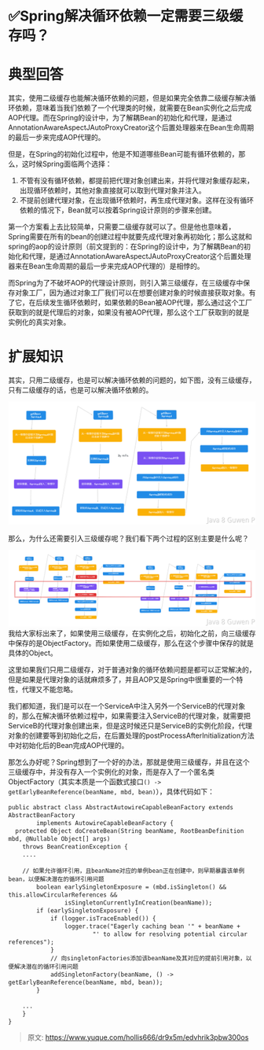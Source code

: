 # ✅Spring解决循环依赖一定需要三级缓存吗？


# 典型回答

其实，使用二级缓存也能解决循环依赖的问题，但是如果完全依靠二级缓存解决循环依赖，意味着当我们依赖了一个代理类的时候，就需要在Bean实例化之后完成AOP代理。而在Spring的设计中，为了解耦Bean的初始化和代理，是通过AnnotationAwareAspectJAutoProxyCreator这个后置处理器来在Bean生命周期的最后一步来完成AOP代理的。

但是，在Spring的初始化过程中，他是不知道哪些Bean可能有循环依赖的，那么，这时候Spring面临两个选择：

1. 不管有没有循环依赖，都提前把代理对象创建出来，并将代理对象缓存起来，出现循环依赖时，其他对象直接就可以取到代理对象并注入。
2. 不提前创建代理对象，在出现循环依赖时，再生成代理对象。这样在没有循环依赖的情况下，Bean就可以按着Spring设计原则的步骤来创建。

第一个方案看上去比较简单，只需要二级缓存就可以了。但是他也意味着，Spring需要在所有的bean的创建过程中就要先成代理对象再初始化；那么这就和spring的aop的设计原则（前文提到的：在Spring的设计中，为了解耦Bean的初始化和代理，是通过AnnotationAwareAspectJAutoProxyCreator这个后置处理器来在Bean生命周期的最后一步来完成AOP代理的）是相悖的。

而Spring为了不破坏AOP的代理设计原则，则引入第三级缓存，在三级缓存中保存对象工厂，因为通过对象工厂我们可以在想要创建对象的时候直接获取对象。有了它，在后续发生循环依赖时，如果依赖的Bean被AOP代理，那么通过这个工厂获取到的就是代理后的对象，如果没有被AOP代理，那么这个工厂获取到的就是实例化的真实对象。


# 扩展知识

其实，只用二级缓存，也是可以解决循环依赖的问题的，如下图，没有三级缓存，只有二级缓存的话，也是可以解决循环依赖的。

![image.png](./img/GyWk8NWs44h26sha/1696145435255-b2220a12-83a7-4035-acd3-96727d02b028-913240.png)

那么，为什么还需要引入三级缓存呢？我们看下两个过程的区别主要是什么呢？

![image.png](./img/GyWk8NWs44h26sha/1696145469111-1d94782a-cfd9-45e2-a9ba-fadb4679c2ae-718231.png)
我给大家标出来了，如果使用三级缓存，在实例化之后，初始化之前，向三级缓存中保存的是ObjectFactory。而如果使用二级缓存，那么在这个步骤中保存的就是具体的Object。

这里如果我们只用二级缓存，对于普通对象的循环依赖问题是都可以正常解决的，但是如果是代理对象的话就麻烦多了，并且AOP又是Spring中很重要的一个特性，代理又不能忽略。

我们都知道，我们是可以在一个ServiceA中注入另外一个ServiceB的代理对象的，那么在解决循环依赖过程中，如果需要注入ServiceB的代理对象，就需要把ServiceB的代理对象创建出来，但是这时候还只是ServiceB的实例化阶段，代理对象的创建要等到初始化之后，在后置处理的postProcessAfterInitialization方法中对初始化后的Bean完成AOP代理的。

那怎么办好呢？Spring想到了一个好的办法，那就是使用三级缓存，并且在这个三级缓存中，并没有存入一个实例化的对象，而是存入了一个匿名类ObjectFactory（其实本质是一个函数式接口`() -> getEarlyBeanReference(beanName, mbd, bean)`），具体代码如下：

```
public abstract class AbstractAutowireCapableBeanFactory extends AbstractBeanFactory
		implements AutowireCapableBeanFactory {
  protected Object doCreateBean(String beanName, RootBeanDefinition mbd, @Nullable Object[] args)
    throws BeanCreationException {
    ....
    
    // 如果允许循环引用，且beanName对应的单例bean正在创建中，则早期暴露该单例bean，以便解决潜在的循环引用问题
    	boolean earlySingletonExposure = (mbd.isSingleton() && this.allowCircularReferences &&
    			isSingletonCurrentlyInCreation(beanName));
    	if (earlySingletonExposure) {
    		if (logger.isTraceEnabled()) {
    			logger.trace("Eagerly caching bean '" + beanName +
    					"' to allow for resolving potential circular references");
    		}
    		// 向singletonFactories添加该beanName及其对应的提前引用对象，以便解决潜在的循环引用问题
    		addSingletonFactory(beanName, () -> getEarlyBeanReference(beanName, mbd, bean));
    	}
    
    ...
    }
}

```





> 原文: <https://www.yuque.com/hollis666/dr9x5m/edvhrik3pbw300os>